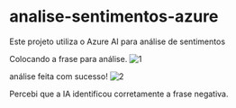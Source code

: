 # analise-sentimentos-azure

Este projeto utiliza o Azure AI para análise de sentimentos


Colocando a frase para análise.
![1](https://github.com/user-attachments/assets/a810f093-4d3d-4b23-ab6d-f9791c7f35ac)


análise feita com sucesso!
![2](https://github.com/user-attachments/assets/68e5a6c8-891f-47dc-8729-26371c5449ca)


Percebi que a IA identificou corretamente a frase negativa.

